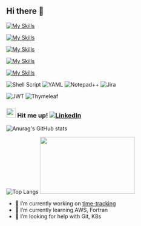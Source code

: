 ## Hi there 👋

[![My Skills](https://skillicons.dev/icons?i=windows,linux,ubuntu,bash,powershell&theme=dark)](https://skillicons.dev)

[![My Skills](https://skillicons.dev/icons?i=java,spring,maven,hibernate,fortran&theme=dark)](https://skillicons.dev)

[![My Skills](https://skillicons.dev/icons?i=kubernetes,docker,aws,gcp,github&theme=dark)](https://skillicons.dev)

<!-- [![My Skills](https://skillicons.dev/icons?i=js,html,css,react,npm,vite,redux&theme=dark)](https://skillicons.dev) -->

[![My Skills](https://skillicons.dev/icons?i=mysql,postgres,mongodb,firebase,&theme=dark)](https://skillicons.dev)

[![My Skills](https://skillicons.dev/icons?i=idea,vscode,postman,md,notion,arduino,discord&theme=dark)](https://skillicons.dev)

![Shell Script](https://img.shields.io/badge/shell_script-%23121011.svg?style=for-the-badge&logo=gnu-bash&logoColor=white)
![YAML](https://img.shields.io/badge/yaml-%23ffffff.svg?style=for-the-badge&logo=yaml&logoColor=151515)
![Notepad++](https://img.shields.io/badge/Notepad++-90E59A.svg?style=for-the-badge&logo=notepad%2b%2b&logoColor=black)
![Jira](https://img.shields.io/badge/jira-%230A0FFF.svg?style=for-the-badge&logo=jira&logoColor=white)

![JWT](https://img.shields.io/badge/JWT-black?style=for-the-badge&logo=JSON%20web%20tokens)
![Thymeleaf](https://img.shields.io/badge/Thymeleaf-%23005C0F.svg?style=for-the-badge&logo=Thymeleaf&logoColor=white)

### <img src="https://em-content.zobj.net/source/telegram/386/mobile-phone-with-arrow_1f4f2.webp" alt="mobile-phone" width="25" height="25" /> Hit me up! [![LinkedIn](https://img.shields.io/badge/linkedin-%230077B5.svg?style=flat&logo=linkedin&logoColor=white)](https://www.linkedin.com/in/ivan--burieiev/)

![Anurag's GitHub stats](https://github-readme-stats.vercel.app/api?username=ikar-zindo&show_icons=true&theme=tokyonight)

![Top Langs](https://github-readme-stats.vercel.app/api/top-langs/?username=ikar-zindo&layout=compact) <img src="https://media0.giphy.com/media/v1.Y2lkPTc5MGI3NjExY2o2NHZqazNnY2I1OGhseml0ZG94ZzJpN3A5N2tvcnZqZnlla2U2cSZlcD12MV9pbnRlcm5hbF9naWZfYnlfaWQmY3Q9cw/WUlplcMpOCEmTGBtBW/giphy.webp" width="250" height="150" />

- 🔭 I’m currently working on [time-tracking](https://github.com/ikar-zindo/time-tracking)
- 🌱 I’m currently learning AWS, Fortran
- 🤔 I’m looking for help with Git, K8s

<!--
**ikar-zindo/ikar-zindo** is a ✨ _special_ ✨ repository because its `README.md` (this file) appears on your GitHub profile.

Here are some ideas to get you started:

- 🔭 I’m currently working on ...
- 🌱 I’m currently learning ...
- 👯 I’m looking to collaborate on ...
- 🤔 I’m looking for help with ...
- 💬 Ask me about ...
- 📫 How to reach me: ...
- 😄 Pronouns: ...
- ⚡ Fun fact: ...
-->
